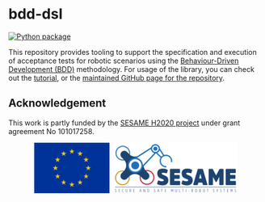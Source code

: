 # bdd-dsl
[![Python package](https://github.com/minhnh/bdd-dsl/actions/workflows/python-package.yml/badge.svg)](https://github.com/minhnh/bdd-dsl/actions/workflows/python-package.yml)

This repository provides tooling to support the specification and execution of acceptance tests for
robotic scenarios using the [Behaviour-Driven Development (BDD)](https://dannorth.net/introducing-bdd/)
methodology. For usage of the library, you can check out the [tutorial](bdd-tutorial.md), or the
[maintained GitHub page for the repository](https://hbrs-sesame.github.io/bdd-dsl/).

## Acknowledgement

This work is partly funded by the [SESAME H2020 project](https://www.sesame-project.org/)
under grant agreement No 101017258.

<p style="text-align:center;">
    <img src="assets/img/eu.jpg" alt="EU logo" height="100" style="padding-right:5px;" />
    <img src="assets/img/sesame_logo_tagline.svg" alt="SESAME logo" height="100" />
</p>